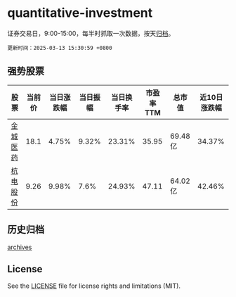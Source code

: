 # quantitative-investment

证券交易日，9:00-15:00，每半时抓取一次数据，按天[归档](archives)。

`更新时间：2025-03-13 15:30:59 +0800`

## 强势股票

|股票|当前价|当日涨跌幅|当日振幅|当日换手率|市盈率TTM|总市值|近10日涨跌幅|
|----|----|----|----|----|----|----|----|
|[金城医药](https://xueqiu.com/S/SZ300233)|18.1|4.75%|9.32%|23.31%|35.95|69.48亿|34.37%|
|[杭电股份](https://xueqiu.com/S/SH603618)|9.26|9.98%|7.6%|24.93%|47.11|64.02亿|42.46%|

## 历史归档

[archives](archives)

## License

See the [LICENSE](LICENSE) file for license rights and limitations (MIT).